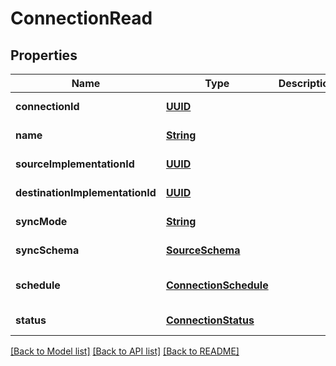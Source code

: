 # ConnectionRead
## Properties

Name | Type | Description | Notes
------------ | ------------- | ------------- | -------------
**connectionId** | [**UUID**](UUID.md) |  | [default to null]
**name** | [**String**](string.md) |  | [default to null]
**sourceImplementationId** | [**UUID**](UUID.md) |  | [default to null]
**destinationImplementationId** | [**UUID**](UUID.md) |  | [default to null]
**syncMode** | [**String**](string.md) |  | [default to null]
**syncSchema** | [**SourceSchema**](SourceSchema.md) |  | [default to null]
**schedule** | [**ConnectionSchedule**](ConnectionSchedule.md) |  | [optional] [default to null]
**status** | [**ConnectionStatus**](ConnectionStatus.md) |  | [default to null]

[[Back to Model list]](../README.md#documentation-for-models) [[Back to API list]](../README.md#documentation-for-api-endpoints) [[Back to README]](../README.md)

